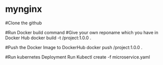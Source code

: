 # mynginx
#Clone the github 

#Run Docker build command 
#Give your own reponame which you have in Docker Hub
  docker build -t <yourreponame>/project:1.0.0 .
  
#Push the Docker Image to DockerHub
  docker push <yourreponame>/project:1.0.0 .
  
#Run kubernetes Deployment
  Run Kubectl create -f microservice.yaml
  

  

